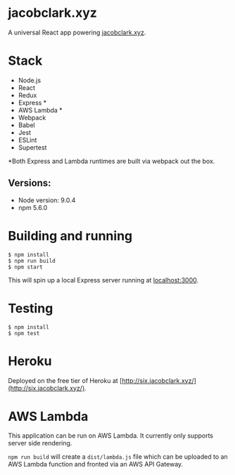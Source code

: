 # jacobclark.xyz

A universal React app powering [jacobclark.xyz](https://www.jacobclark.xyz).

# Stack

* Node.js
* React
* Redux
* Express *
* AWS Lambda *
* Webpack
* Babel
* Jest
* ESLint
* Supertest

*Both Express and Lambda runtimes are built via webpack out the box.

## Versions:

* Node version: 9.0.4
* npm 5.6.0

# Building and running

```shell
$ npm install
$ npm run build
$ npm start
```

This will spin up a local Express server running  at [localhost:3000](http://localhost:3000).

# Testing

```shell
$ npm install
$ npm test
```

# Heroku

Deployed on the free tier of Heroku  at [http://six.jacobclark.xyz/](http://six.jacobclark.xyz/).

# AWS Lambda

This application can be run on AWS Lambda. It currently only supports server side rendering.

`npm run build` will create a `dist/lambda.js` file which can be uploaded to an AWS Lambda function and fronted via an AWS API Gateway.